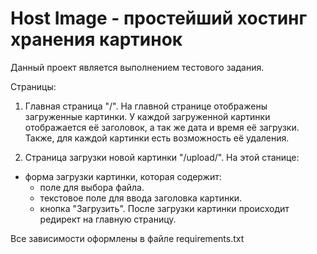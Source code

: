 # Host Image - простейший хостинг хранения картинок

Данный проект является выполнением тестового задания.

Cтраницы:

1. Главная страница "/". На главной странице отображены загруженные картинки. 
У каждой загруженной картинки отображается её заголовок, а так же дата и время её загрузки.
Также, для каждой картинки есть возможность её удаления.

2. Страница загрузки новой картинки "/upload/". На этой станице:
- форма загрузки картинки, которая содержит:
  - поле для выбора файла.
  - текстовое поле для ввода заголовка картинки.
  - кнопка "Загрузить". После загрузки картинки происходит редирект на главную страницу. 

Все зависимости оформлены в файле requirements.txt
